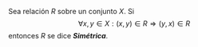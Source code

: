 Sea relación $R$ sobre un conjunto $X$. Si 
$$∀x,y∈X:(x,y)∈R⇒(y,x)∈R$$
entonces $R$ se dice ***Simétrica***.